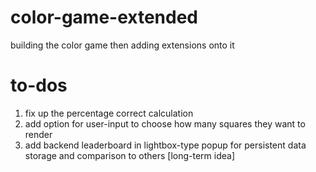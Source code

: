 # color-game-extended

building the color game then adding extensions onto it

# to-dos

1. fix up the percentage correct calculation
2. add option for user-input to choose how many squares they want to render
3. add backend leaderboard in lightbox-type popup for persistent data storage and comparison to others [long-term idea]
